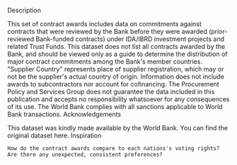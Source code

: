 Description

This set of contract awards includes data on commitments against contracts that were reviewed by the Bank before they were awarded (prior-reviewed Bank-funded contracts) under IDA/IBRD investment projects and related Trust Funds. This dataset does not list all contracts awarded by the Bank, and should be viewed only as a guide to determine the distribution of major contract commitments among the Bank's member countries. "Supplier Country" represents place of supplier registration, which may or not be the supplier's actual country of origin. Information does not include awards to subcontractors nor account for cofinancing. The Procurement Policy and Services Group does not guarantee the data included in this publication and accepts no responsibility whatsoever for any consequences of its use. The World Bank complies with all sanctions applicable to World Bank transactions.
Acknowledgements

This dataset was kindly made available by the World Bank. You can find the original dataset here.
Inspiration

    How do the contract awards compare to each nations's voting rights? Are there any unexpected, consistent preferences?

